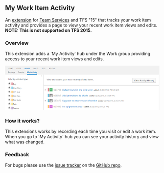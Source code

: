 ## My Work Item Activity #

An [extension](https://marketplace.visualstudio.com/items?itemName=ms-devlabs.vsts-extension-workitem-activities) for [Team Services](https://www.visualstudio.com/en-us/products/visual-studio-team-services-vs.aspx) and TFS "15" that tracks your work item activity and provides a page to view your recent work item views and edits. __NOTE: This is not supported on TFS 2015.__


### Overview

This extension adds a 'My Activity' hub under the Work group providing access to your recent work item views and edits.

![Hub](img/hub.png)



### How it works?

This extensions works by recording each time you visit or edit a work item. When you go to 'My Activity' hub you can see your activity history and view what was changed. 


### Feedback

For bugs please use the [issue tracker](https://github.com/liang2zhu1/vstsworkitemactivities/issues) on the [GitHub repo](https://github.com/liang2zhu1/vstsworkitemactivities).

